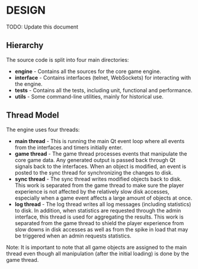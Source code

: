 DESIGN
======

TODO: Update this document

Hierarchy
---------

The source code is split into four main directories:

 - **engine** - Contains all the sources for the core game engine.
 - **interface** - Contains interfaces (telnet, WebSockets) for interacting with
                   the engine.
 - **tests** - Contains all the tests, including unit, functional and
               performance.
 - **utils** - Some command-line utilities, mainly for historical use.


Thread Model
------------

The engine uses four threads:

 - **main thread** - This is running the main Qt event loop where all events 
                     from the interfaces and timers initially enter.
 - **game thread** - The game thread processes events that manipulate the core
                     game data. Any generated output is passed back through Qt
                     signals back to the interfaces. When an object is modified,
                     an event is posted to the sync thread for synchronizing
                     the changes to disk.
 - **sync thread** - The sync thread writes modified objects back to disk. This
                     work is separated from the game thread to make sure the
                     player experience is not affected by the relatively slow
                     disk accesses, especially when a game event affects a
                     large amount of objects at once.
 - **log thread** - The log thread writes all log messages (including
                    statistics) to disk. In addition, when statistics are
                    requested through the admin interface, this thread is used
                    for aggregating the results. This work is separated from
                    the game thread to shield the player experience from slow
                    downs in disk accesses as well as from the spike in load
                    that may be triggered when an admin requests statistics.

Note: It is important to note that all game objects are assigned to the main
      thread even though all manipulation (after the initial loading) is done
      by the game thread.
